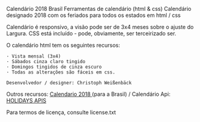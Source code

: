 Calendário 2018 Brasil
Ferramentas de calendário (html & css)
Calendário designado 2018 com os feriados para todos os estados em html / css

Calendário é responsivo, a visão pode ser de 3x4 meses sobre o ajuste do
Largura. CSS está incluído - pode, obviamente, ser terceirizado
ser.

O calendário html tem os seguintes recursos:

    · Vista mensal (3x4)
    · Sábados cinza claro tingido
    · Domingos tingidos de cinza escuro
    · Todas as alterações são fáceis em css.

    Desenvolvedor / designer: Christoph Weißenbäck

Outros recursos: <a href="https://calendario2018brasil.com.br/"> Calendario 2018 </a>
(para a Brasil)
 / Calendário Api: <a href="https://www.programmableweb.com/category/holidays/api"> HOLIDAYS APIS </a>

Para termos de licença, consulte license.txt

